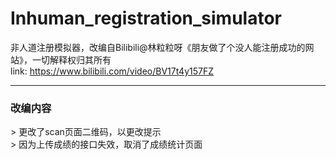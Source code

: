# Inhuman_registration_simulator
非人道注册模拟器，改编自Bilibili@林粒粒呀《朋友做了个没人能注册成功的网站》，一切解释权归其所有<br>
link: https://www.bilibili.com/video/BV17t4y157FZ
<br>
<hr>
<h3>改编内容</h3>
> 更改了scan页面二维码，以更改提示<br>
> 因为上传成绩的接口失效，取消了成绩统计页面
